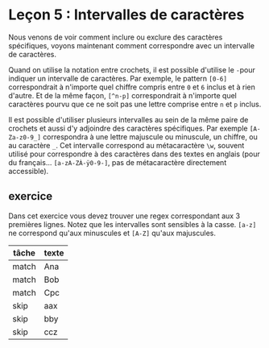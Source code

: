 # Leçon 5 : Intervalles de caractères

Nous venons de voir comment inclure ou exclure des caractères spécifiques, voyons maintenant comment correspondre avec un intervalle de caractères.

Quand on utilise la notation entre crochets, il est possible d'utilise le `-`pour indiquer un intervalle de caractères. Par exemple, le pattern `[0-6]` correspondrait à n'importe quel chiffre compris entre `0` et `6` inclus et à rien d'autre. Et de la même façon, `[^n-p]` correspondrait à n'importe quel caractères pourvu que ce ne soit pas une lettre comprise entre `n` et `p` inclus.

Il est possible d'utiliser plusieurs intervalles au sein de la même paire de crochets et aussi d'y adjoindre des caractères spécifiques. Par exemple `[A-Za-z0-9_]` correspondra à une lettre majuscule ou minuscule, un chiffre, ou au caractère `_`. Cet intervalle correspond au métacaractère `\w`, souvent utilisé pour correspondre à des caractères dans des textes en anglais (pour du français... `[a-zA-ZÀ-ÿ0-9-]`, pas de métacaractère directement accessible).

## exercice

Dans cet exercice vous devez trouver une regex correspondant aux 3 premières lignes. Notez que les intervalles sont sensibles à la casse. `[a-z]` ne correspond qu'aux minuscules et `[A-Z]` qu'aux majuscules.

| tâche | texte |
| ----- | ----- |
| match | Ana   |
| match | Bob   |
| match | Cpc   |
| skip  | aax   |
| skip  | bby   |
| skip  | ccz   |
